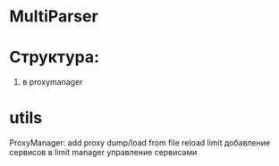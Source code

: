 # MultiParser


# Структура:
1. в proxymanager


# utils
ProxyManager:
add proxy
dump/load from file
reload limit
добавление сервисов в limit manager
управление сервисами
